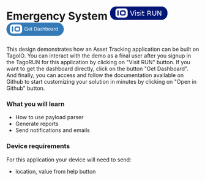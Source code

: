 # Emergency System [![Visit RUN](https://raw.githubusercontent.com/tago-io/explore-asset-tracking/master/images/visitRun.png?raw=true)](http://emergencysystem.run.tago.io/) [![Get dashboard](https://raw.githubusercontent.com/tago-io/explore-asset-tracking/master/images/getdashboard.png?raw=true)](http://admin.tago.io/template/5d02d54e39d897002dfd2fa1)

This design demonstrates how an Asset Tracking application can be built on TagoIO. You can interact with the demo as a final user after you signup in the TagoRUN for this application by clicking on "Visit RUN" button. If you want to get the dashboard directly, click on the button "Get Dashboard". And finally, you can access and follow the documentation available on Github to start customizing your solution in minutes by clicking on "Open in Github" button.

### What you will learn
- How to use payload parser
- Generate reports
- Send  notifications and emails

### Device requirements
For this application your device will need to send:
- location, value from help button
